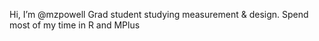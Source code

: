 Hi, I’m @mzpowell
Grad student studying measurement & design. Spend most of my time in R and MPlus 
